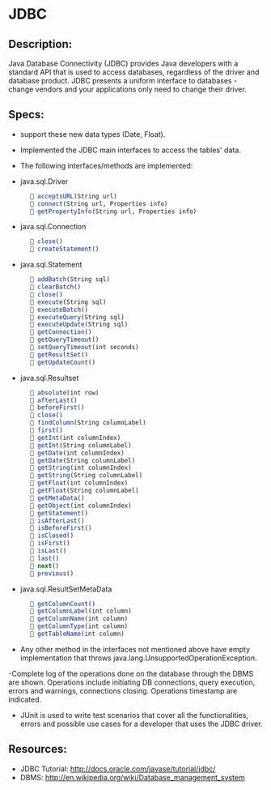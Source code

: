 # JDBC

## Description:

Java Database Connectivity (JDBC) provides Java developers with a standard API that is used to access databases, 
regardless of the driver and database product.
JDBC presents a uniform interface to databases - change vendors and your applications only need to change their driver.

## Specs:

-  support these new data types (Date, Float).

- Implemented the JDBC main interfaces to access the tables' data.

- The following interfaces/methods are implemented:
- java.sql.Driver
```R
       acceptsURL(String url)
       connect(String url, Properties info)
       getPropertyInfo(String url, Properties info)
```
- java.sql.Connection
```R
       close()
       createStatement()
```

- java.sql.Statement
```R
       addBatch(String sql)
       clearBatch()
       close()
       execute(String sql)
       executeBatch()
       executeQuery(String sql)
       executeUpdate(String sql)
       getConnection()
       getQueryTimeout()
       setQueryTimeout(int seconds)
       getResultSet()
       getUpdateCount()
 ```
- java.sql.Resultset
```R
       absolute(int row)
       afterLast()
       beforeFirst()
       close()
       findColumn(String columnLabel)
       first()
       getInt(int columnIndex)
       getInt(String columnLabel)
       getDate(int columnIndex)
       getDate(String columnLabel)
       getString(int columnIndex)
       getString(String columnLabel)
       getFloat(int columnIndex)
       getFloat(String columnLabel)
       getMetaData()
       getObject(int columnIndex)
       getStatement()
       isAfterLast()
       isBeforeFirst()
       isClosed()
       isFirst()
       isLast()
       last()
       next()
       previous()
```
- java.sql.ResultSetMetaData
```R
       getColumnCount()
       getColumnLabel(int column)
       getColumnName(int column)
       getColumnType(int column)
       getTableName(int column)
```

- Any other method in the interfaces not mentioned above have empty implementation that
  throws java.lang.UnsupportedOperationException.   

-Complete log of the operations done on the database through the DBMS are shown. Operations include initiating DB connections,
  query execution, errors and warnings, connections closing. Operations timestamp are indicated.
  
- JUnit is used to write test scenarios that cover all the functionalities, errors and possible use cases for a developer
   that uses the JDBC driver.
   
 ## Resources:
 
 - JDBC Tutorial: http://docs.oracle.com/javase/tutorial/jdbc/
-  DBMS: http://en.wikipedia.org/wiki/Database_management_system
